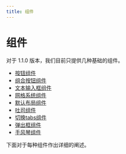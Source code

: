 ```yaml
---
title: 组件
---
```


# 组件

对于 1.1.0 版本，我们目前只提供几种基础的组件。

- [按钮组件](button.md)
- [组合按钮组件](button-group.md)
- [文本输入框组件](input.md)
- [网格系统组件](row-and-col.md)
- [默认布局组件](layout.md)
- [吐司组件](toast.md)
- [切换tabs组件](tabs.md)
- [弹出框组件](popover.md)
- [手风琴组件]()
  
下面对于每种组件作出详细的阐述。